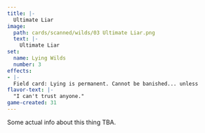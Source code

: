 ```yaml
---
title: |-
  Ultimate Liar
image: 
  path: cards/scanned/wilds/03 Ultimate Liar.png
  text: |-
    Ultimate Liar
set:
  name: Lying Wilds
  number: 3
effects: 
- |-
  Field card: Lying is permanent. Cannot be banished... unless
flavor-text: |-
  "I can't trust anyone."
game-created: 31
---
```

Some actual info about this thing TBA.
